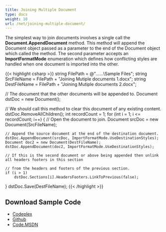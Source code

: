 ```yaml
---
title: Joining Multiple Document
type: docs
weight: 10
url: /net/joining-multiple-document/
---
```


The simplest way to join documents involves a single call the **Document.AppendDocument** method. This method will append the Document object passed as a parameter to the end of the Document object which called the method. The second parameter accepts an **ImportFormatMode** enumeration which defines how conflicting styles are handled when one document is imported into the other.

{{< highlight csharp >}}
string FilePath = @"..\..\..\Sample Files\";
string SrcFileName = FilePath + "Joining Mutiple documents 1.docx";
string DestFileName = FilePath + "Joining Mutiple documents 2.docx";

// The document that the other documents will be appended to.
Document dstDoc = new Document();

// We should call this method to clear this document of any existing content.
dstDoc.RemoveAllChildren();
int recordCount = 1;
for (int i = 1; i <= recordCount; i++)
{
    // Open the document to join.
    Document srcDoc = new Document(SrcFileName);

    // Append the source document at the end of the destination document.
    dstDoc.AppendDocument(srcDoc, ImportFormatMode.UseDestinationStyles);
    Document doc2 = new Document(DestFileName);
    dstDoc.AppendDocument(doc2, ImportFormatMode.UseDestinationStyles);

    // If this is the second document or above being appended then unlink all headers footers in this section

    // from the headers and footers of the previous section.
    if (i > 1)
        dstDoc.Sections[i].HeadersFooters.LinkToPrevious(false);
}
dstDoc.Save(DestFileName);
{{< /highlight >}}
## **Download Sample Code**
- [Codeplex](https://asposeopenxml.codeplex.com/releases/view/617779)
- [Github](https://github.com/aspose-words/Aspose.Words-for-.NET/releases/tag/MissingFeaturesofOpenXMLWordsv1.1)
- [Code.MSDN](https://code.msdn.microsoft.com/Missing-Features-in-6a2c882b)
